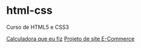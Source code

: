 # html-css
 Curso de HTML5 e CSS3

[Calculadora que eu fiz](https://joelribeirod.github.io/html-css/Tentativas/Tentativa04/index.html)
[Projeto de site E-Commerce](https://joelribeirod.github.io/html-css/Tentativas/Tentativa05/index.html)
